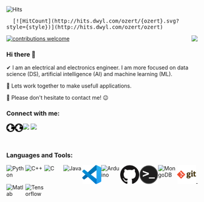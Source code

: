 ![Hits](https://hitcounter.pythonanywhere.com/count/tag.svg?url=https%3A%2F%2Fgithub.com%2Fozert%2Fozert)

<pre id="badge" class="fw4 ba bw1 pa3 ma2" style="white-space: pre-wrap; word-break: keep-all;">
  [![HitCount](http://hits.dwyl.com/ozert/{ozert}.svg?style={style})](http://hits.dwyl.com/ozert/ozert)
</pre>

[![contributions welcome](https://img.shields.io/badge/contributions-welcome-brightgreen.svg?style=flat-square)](https://github.com/ozert/sudoku_solver_AI)
<img align='right' src="https://github-readme-stats.vercel.app/api?username=ozert&show_icons=true&theme=vue"/>

### Hi there 👋
✔ I am an electrical and electronics engineer. I am more focused on data science (DS), artificial intelligence (AI) and machine learning (ML). 

🎢 Lets work together to make usefull applications.

📍 Please don't hesitate to contact me! 😉

### Connect with me:

[![](https://img.shields.io/badge/linkedin-%230077B5.svg?&style=for-the-badge&logo=linkedin&logoColor=white)][linkedin]
[<img align="left" alt="Ozer-T | Hackerrank" width="22px" src="https://raw.githubusercontent.com/iconic/open-iconic/master/svg/globe.svg" />][hackerrank]
[<img align="left" alt="Ozer-T | Code Wars" width="22px" src="https://raw.githubusercontent.com/iconic/open-iconic/master/svg/globe.svg" />][codewars]
[![](https://img.shields.io/badge/medium-%2312100E.svg?&style=for-the-badge&logo=medium&logoColor=white)](https://medium.com/@ozertanrisever)


<br />



### Languages and Tools:

[<img align="left" alt="Python" width="50px" src="https://www.python.org/static/community_logos/python-powered-h-50x65.png" />][python]

[<img align="left" alt="C++" width="50px" src="https://upload.wikimedia.org/wikipedia/commons/thumb/1/18/ISO_C%2B%2B_Logo.svg/1200px-ISO_C%2B%2B_Logo.svg.png" />][c++]

[<img align="left" alt="C" width="50px" src="https://www.pngitem.com/pimgs/m/31-312155_c-programming-language-logo-hd-png-download.png" />][cprogramming]

[<img align="left" alt="Java" width="50px" src="https://qph.fs.quoracdn.net/main-qimg-48b7a3d8958565e7aa3ad4dbf2312770" />][java]

[<img align="left" alt="Visual Studio Code" width="50px" src="https://raw.githubusercontent.com/github/explore/80688e429a7d4ef2fca1e82350fe8e3517d3494d/topics/visual-studio-code/visual-studio-code.png" />][vscode]

[<img align="left" alt="Arduino" width="50px" src="https://olimex.files.wordpress.com/2017/06/arduino-logo-circle-thumb.png?w=535" />][arduino]

[<img align="left" alt="GitHub" width="50px" src="https://raw.githubusercontent.com/github/explore/78df643247d429f6cc873026c0622819ad797942/topics/github/github.png" />][github]

[<img align="left" alt="Terminal" width="50px" src="https://raw.githubusercontent.com/github/explore/80688e429a7d4ef2fca1e82350fe8e3517d3494d/topics/terminal/terminal.png" />][linkedin]

[<img align="left" alt="MongoDB" width="50px" src="https://smyl.es/wurdp/assets/mongodb.png" />][mongodb]

[<img align="left" alt="Git" width="50px" src="https://raw.githubusercontent.com/github/explore/80688e429a7d4ef2fca1e82350fe8e3517d3494d/topics/git/git.png" />][git]

[<img align="left" alt="Matlab" width="50px" src="https://www.mathworks.com/help/examples/matlab/win64/MatlabLogoExample_08.png" />][matlab]

[<img align="left" alt="Tensorflow" width="50px" src="https://blog.oursky.com/wp-content/uploads/2018/02/xIp6NSz-720x405.jpg" />][tensorflow]





<br/>
<br/>

---

<br/>


[python]: https://www.python.org
[c++]: https://tr.wikipedia.org/wiki/C%2B%2B
[cprogramming]: https://en.wikipedia.org/wiki/C_%28programming_language%29
[java]: https://www.oracle.com/tr/java/technologies/javase-downloads.html
[vscode]: https://code.visualstudio.com/
[arduino]: https://www.arduino.cc/
[javascript]: https://www.javascript.com/
[github]: https://github.com/
[git]: https://git-scm.com/
[mongodb]: https://www.mongodb.com/
[tensorflow]: https://www.tensorflow.org/
[matlab]: https://www.mathworks.com/?s_tid=gn_logo
[hackerrank]: https://www.hackerrank.com/ozertanrisever
[codewars]: https://www.codewars.com/users/OzerT
[linkedin]: https://www.linkedin.com/in/ozer-tanrisever/
